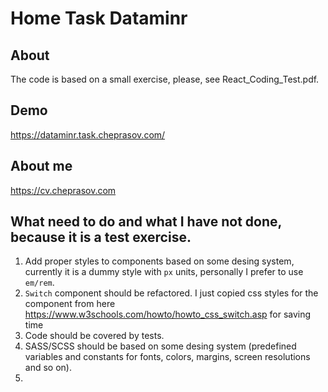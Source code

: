 # Home Task Dataminr

## About

The code is based on a small exercise, please, see React_Coding_Test.pdf.

## Demo

https://dataminr.task.cheprasov.com/

## About me

https://cv.cheprasov.com

## What need to do and what I have not done, because it is a test exercise.
1. Add proper styles to components based on some desing system, currently it is a dummy style with `px` units, personally I prefer to use `em/rem`.
2. `Switch` component should be refactored. I just copied css styles for the component from here  https://www.w3schools.com/howto/howto_css_switch.asp for saving time
3. Code should be covered by tests.
4. SASS/SCSS should be based on some desing system (predefined variables and constants for fonts, colors, margins, screen resolutions and so on).
5.
